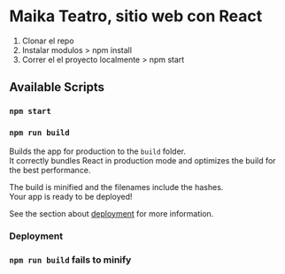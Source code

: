 # Maika Teatro, sitio web con React

1. Clonar el repo
2. Instalar modulos > npm install
3. Correr el el proyecto localmente > npm start


## Available Scripts

### `npm start`

### `npm run build`

Builds the app for production to the `build` folder.\
It correctly bundles React in production mode and optimizes the build for the best performance.

The build is minified and the filenames include the hashes.\
Your app is ready to be deployed!

See the section about [deployment](https://facebook.github.io/create-react-app/docs/deployment) for more information.

### Deployment


### `npm run build` fails to minify

